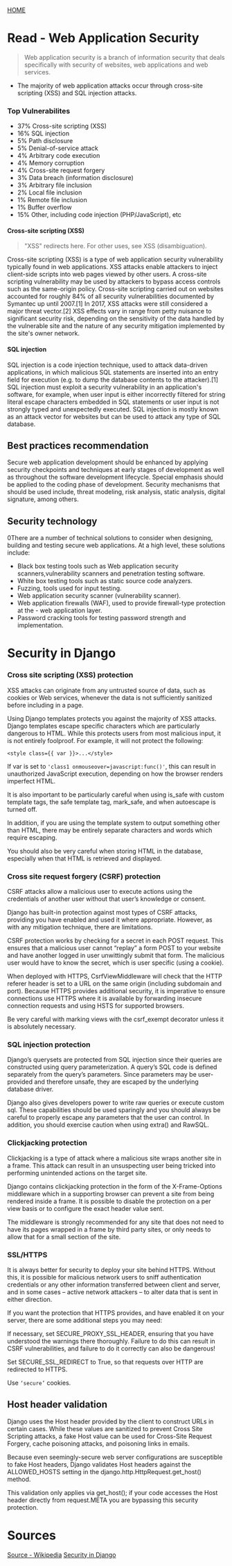 [ HOME ](README.md)
# Read - Web Application Security

> Web application security is a branch of information security that deals specifically with security of websites, web applications and web services. 


- The majority of web application attacks occur through cross-site scripting (XSS) and SQL injection attacks.


### Top Vulnerabilites


- 37%	Cross-site scripting (XSS)
- 16%	SQL injection
- 5%	Path disclosure
- 5%	Denial-of-service attack
- 4%	Arbitrary code execution
- 4%	Memory corruption
- 4%	Cross-site request forgery
- 3%	Data breach (information disclosure)
- 3%	Arbitrary file inclusion
- 2%	Local file inclusion
- 1%	Remote file inclusion
- 1%	Buffer overflow
- 15%	Other, including code injection (PHP/JavaScript), etc

#### Cross-site scripting (XSS)

> "XSS" redirects here. For other uses, see XSS (disambiguation).

Cross-site scripting (XSS) is a type of web application security vulnerability typically found in web applications. XSS attacks enable attackers to inject client-side scripts into web pages viewed by other users. A cross-site scripting vulnerability may be used by attackers to bypass access controls such as the same-origin policy. Cross-site scripting carried out on websites accounted for roughly 84% of all security vulnerabilities documented by Symantec up until 2007.[1] In 2017, XSS attacks were still considered a major threat vector.[2] XSS effects vary in range from petty nuisance to significant security risk, depending on the sensitivity of the data handled by the vulnerable site and the nature of any security mitigation implemented by the site's owner network.


#### SQL injection 
SQL injection is a code injection technique, used to attack data-driven applications, in which malicious SQL statements are inserted into an entry field for execution (e.g. to dump the database contents to the attacker).[1] SQL injection must exploit a security vulnerability in an application's software, for example, when user input is either incorrectly filtered for string literal escape characters embedded in SQL statements or user input is not strongly typed and unexpectedly executed. SQL injection is mostly known as an attack vector for websites but can be used to attack any type of SQL database.



## Best practices recommendation

Secure web application development should be enhanced by applying security checkpoints and techniques at early stages of development as well as throughout the software development lifecycle. Special emphasis should be applied to the coding phase of development. Security mechanisms that should be used include, threat modeling, risk analysis, static analysis, digital signature, among others.




## Security technology

0There are a number of technical solutions to consider when designing, building and testing secure web applications. At a high level, these solutions include:

- Black box testing tools such as Web application security scanners,vulnerability scanners and penetration testing software.
- White box testing tools such as static source code analyzers.
- Fuzzing, tools used for input testing.
- Web application security scanner (vulnerability scanner).
- Web application firewalls (WAF), used to provide firewall-type protection at the - web application layer.
- Password cracking tools for testing password strength and implementation.


# Security in Django


### Cross site scripting (XSS) protection
XSS attacks can originate from any untrusted source of data, such as cookies or Web services, whenever the data is not sufficiently sanitized before including in a page.

Using Django templates protects you against the majority of XSS attacks. Django templates escape specific characters which are particularly dangerous to HTML. While this protects users from most malicious input, it is not entirely foolproof. For example, it will not protect the following:

`<style class={{ var }}>...</style>`

If var is set to `'class1 onmouseover=javascript:func()'`, this can result in unauthorized JavaScript execution, depending on how the browser renders imperfect HTML. 


It is also important to be particularly careful when using is_safe with custom template tags, the safe template tag, mark_safe, and when autoescape is turned off.

In addition, if you are using the template system to output something other than HTML, there may be entirely separate characters and words which require escaping.

You should also be very careful when storing HTML in the database, especially when that HTML is retrieved and displayed.

###  Cross site request forgery (CSRF) protection

CSRF attacks allow a malicious user to execute actions using the credentials of another user without that user’s knowledge or consent.

Django has built-in protection against most types of CSRF attacks, providing you have enabled and used it where appropriate. However, as with any mitigation technique, there are limitations. 

CSRF protection works by checking for a secret in each POST request. This ensures that a malicious user cannot “replay” a form POST to your website and have another logged in user unwittingly submit that form. The malicious user would have to know the secret, which is user specific (using a cookie).

When deployed with HTTPS, CsrfViewMiddleware will check that the HTTP referer header is set to a URL on the same origin (including subdomain and port). Because HTTPS provides additional security, it is imperative to ensure connections use HTTPS where it is available by forwarding insecure connection requests and using HSTS for supported browsers.

Be very careful with marking views with the csrf_exempt decorator unless it is absolutely necessary.

### SQL injection protection


Django’s querysets are protected from SQL injection since their queries are constructed using query parameterization. A query’s SQL code is defined separately from the query’s parameters. Since parameters may be user-provided and therefore unsafe, they are escaped by the underlying database driver.

Django also gives developers power to write raw queries or execute custom sql. These capabilities should be used sparingly and you should always be careful to properly escape any parameters that the user can control. In addition, you should exercise caution when using extra() and RawSQL.

### Clickjacking protection

Clickjacking is a type of attack where a malicious site wraps another site in a frame. This attack can result in an unsuspecting user being tricked into performing unintended actions on the target site.

Django contains clickjacking protection in the form of the X-Frame-Options middleware which in a supporting browser can prevent a site from being rendered inside a frame. It is possible to disable the protection on a per view basis or to configure the exact header value sent.

The middleware is strongly recommended for any site that does not need to have its pages wrapped in a frame by third party sites, or only needs to allow that for a small section of the site.

### SSL/HTTPS

It is always better for security to deploy your site behind HTTPS. Without this, it is possible for malicious network users to sniff authentication credentials or any other information transferred between client and server, and in some cases – active network attackers – to alter data that is sent in either direction.

If you want the protection that HTTPS provides, and have enabled it on your server, there are some additional steps you may need:

If necessary, set SECURE_PROXY_SSL_HEADER, ensuring that you have understood the warnings there thoroughly. Failure to do this can result in CSRF vulnerabilities, and failure to do it correctly can also be dangerous!

Set SECURE_SSL_REDIRECT to True, so that requests over HTTP are redirected to HTTPS.

Use `‘secure’` cookies.

## Host header validation

Django uses the Host header provided by the client to construct URLs in certain cases. While these values are sanitized to prevent Cross Site Scripting attacks, a fake Host value can be used for Cross-Site Request Forgery, cache poisoning attacks, and poisoning links in emails.

Because even seemingly-secure web server configurations are susceptible to fake Host headers, Django validates Host headers against the ALLOWED_HOSTS setting in the django.http.HttpRequest.get_host() method.

This validation only applies via get_host(); if your code accesses the Host header directly from request.META you are bypassing this security protection.

# Sources
[Source - Wikipedia](https://en.wikipedia.org/wiki/Web_application_security)
[Security in Django](https://docs.djangoproject.com/en/3.0/topics/security/#security-in-django)